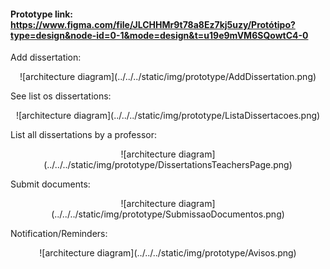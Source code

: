 #### Prototype link: https://www.figma.com/file/JLCHHMr9t78a8Ez7kj5uzy/Protótipo?type=design&node-id=0-1&mode=design&t=u19e9mVM6SQowtC4-0

Add dissertation:
<p align="center">
    ![architecture diagram](../../../static/img/prototype/AddDissertation.png)
</p>

See list os dissertations:
<p align="center">
    ![architecture diagram](../../../static/img/prototype/ListaDissertacoes.png)
</p>

List all dissertations by a professor:
<p align="center">
    ![architecture diagram](../../../static/img/prototype/DissertationsTeachersPage.png)
</p>

Submit documents:
<p align="center">
    ![architecture diagram](../../../static/img/prototype/SubmissaoDocumentos.png)
</p>

Notification/Reminders:
<p align="center">
    ![architecture diagram](../../../static/img/prototype/Avisos.png)
</p>
